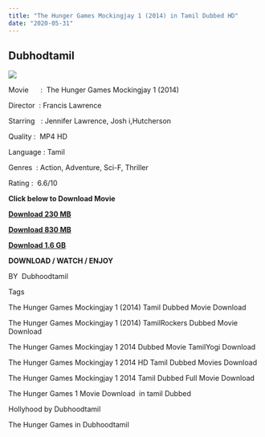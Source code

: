 ```yaml
---
title: "The Hunger Games Mockingjay 1 (2014) in Tamil Dubbed HD"
date: "2020-05-31"
---
```


## Dubhodtamil

  

[![](https://1.bp.blogspot.com/-0aukXiCb7Dk/XtOB5QenjTI/AAAAAAAABUc/-NA1cCcGqkIj2taikNl1dd2L90dZi22yQCNcBGAsYHQ/s640/Hunger{6a9242ac63492b6a27eb196a6e17803ac8b6d8f05d0536ef84b9c25d26eb437e}2BGames{6a9242ac63492b6a27eb196a6e17803ac8b6d8f05d0536ef84b9c25d26eb437e}2BBanner{6a9242ac63492b6a27eb196a6e17803ac8b6d8f05d0536ef84b9c25d26eb437e}2BPoster{6a9242ac63492b6a27eb196a6e17803ac8b6d8f05d0536ef84b9c25d26eb437e}2B{6a9242ac63492b6a27eb196a6e17803ac8b6d8f05d0536ef84b9c25d26eb437e}25282{6a9242ac63492b6a27eb196a6e17803ac8b6d8f05d0536ef84b9c25d26eb437e}2529.jpg)](https://1.bp.blogspot.com/-0aukXiCb7Dk/XtOB5QenjTI/AAAAAAAABUc/-NA1cCcGqkIj2taikNl1dd2L90dZi22yQCNcBGAsYHQ/s1600/Hunger{6a9242ac63492b6a27eb196a6e17803ac8b6d8f05d0536ef84b9c25d26eb437e}2BGames{6a9242ac63492b6a27eb196a6e17803ac8b6d8f05d0536ef84b9c25d26eb437e}2BBanner{6a9242ac63492b6a27eb196a6e17803ac8b6d8f05d0536ef84b9c25d26eb437e}2BPoster{6a9242ac63492b6a27eb196a6e17803ac8b6d8f05d0536ef84b9c25d26eb437e}2B{6a9242ac63492b6a27eb196a6e17803ac8b6d8f05d0536ef84b9c25d26eb437e}25282{6a9242ac63492b6a27eb196a6e17803ac8b6d8f05d0536ef84b9c25d26eb437e}2529.jpg)

  

  

Movie      :  The Hunger Games Mockingjay 1 (2014)

Director  : Francis Lawrence 

Starring   : Jennifer Lawrence, Josh i,Hutcherson 

Quality :  MP4 HD

Language : Tamil 

Genres  : Action, Adventure, Sci-F, Thriller

Rating :  6.6/10

  

  

**Click below to Download Movie**

[**Download 230 MB**](https://oncehelp.com/hunger-games-230mb)

[**Download 830 MB**](https://oncehelp.com/hunger-games-830mb)

[**Download 1.6 GB**](https://oncehelp.com/hunger-games-2gb)

**DOWNLOAD / WATCH / ENJOY**

BY  Dubhoodtamil

  

Tags 

  

The Hunger Games Mockingjay 1 (2014) Tamil Dubbed Movie Download

  

The Hunger Games Mockingjay 1 (2014) TamilRockers Dubbed Movie Download

  

The Hunger Games Mockingjay 1 2014 Dubbed Movie TamilYogi Download

  

The Hunger Games Mockingjay 1 2014 HD Tamil Dubbed Movies Download

  

The Hunger Games Mockingjay 1 2014 Tamil Dubbed Full Movie Download

  

The Hunger Games 1 Movie Download  in tamil Dubbed

  

Hollyhood by Dubhoodtamil

  

The Hunger Games in Dubhoodtamil
